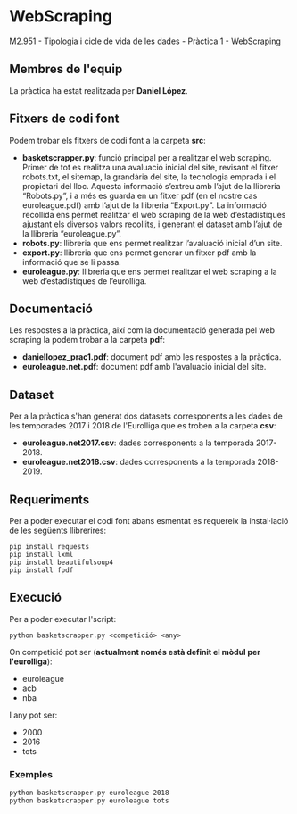 # WebScraping

M2.951 - Tipologia i cicle de vida de les dades - Pràctica 1 - WebScraping

## Membres de l'equip

La pràctica ha estat realitzada per **Daniel López**. 

## Fitxers de codi font

Podem trobar els fitxers de codi font a la carpeta **src**:

* **basketscrapper.py**: funció principal per a realitzar el web scraping. Primer de tot es realitza una avaluació inicial del site, revisant el fitxer robots.txt, el sitemap, la grandària del site, la tecnologia emprada i el propietari del lloc. Aquesta informació s’extreu amb l’ajut de la llibreria “Robots.py”, i a més es guarda en un fitxer pdf (en el nostre cas euroleague.pdf) amb l’ajut de la llibreria “Export.py”. La informació recollida ens permet realitzar el web scraping de la web d’estadístiques ajustant els diversos valors recollits, i generant el dataset amb l’ajut de la llibreria “euroleague.py”.
* **robots.py**: llibreria que ens permet realitzar l’avaluació inicial d’un site.
* **export.py**:  llibreria que ens permet generar un fitxer pdf amb la informació que se li passa.
* **euroleague.py**: llibreria que ens permet realitzar el web scraping a la web d’estadístiques de l’eurolliga.

## Documentació

Les respostes a la pràctica, així com la documentació generada pel web scraping la podem trobar a la carpeta **pdf**:

* **daniellopez_prac1.pdf**: document pdf amb les respostes a la pràctica.
* **euroleague.net.pdf**: document pdf amb l'avaluació inicial del site.

## Dataset

Per a la pràctica s'han generat dos datasets corresponents a les dades de les temporades 2017 i 2018 de l'Eurolliga que es troben a la carpeta **csv**:
* **euroleague.net2017.csv**: dades corresponents a la temporada 2017-2018.
* **euroleague.net2018.csv**: dades corresponents a la temporada 2018-2019.

## Requeriments

Per a poder executar el codi font abans esmentat es requereix la instal·lació de les següents llibrerires:
```
pip install requests
pip install lxml
pip install beautifulsoup4
pip install fpdf
```
## Execució

Per a poder executar l'script:
```
python basketscrapper.py <competició> <any>
```
On competició pot ser (**actualment només està definit el mòdul per l'eurolliga**): 
* euroleague
* acb
* nba

I any pot ser: 
* 2000
* 2016
* tots

### Exemples
```
python basketscrapper.py euroleague 2018
python basketscrapper.py euroleague tots
```
